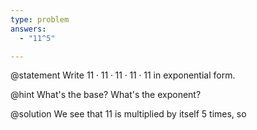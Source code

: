 ```yaml
---
type: problem
answers:
  - "11^5"

---
```


@statement
Write $11\cdot11\cdot11\cdot11\cdot11$ in exponential form.

@hint
What's the base? What's the exponent?

@solution
We see that $11$ is multiplied by itself $5$ times, so 


<!--stackedit_data:
eyJoaXN0b3J5IjpbMTk5MTk3NTkyMl19
-->